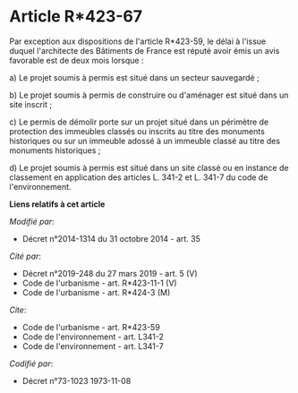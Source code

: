 # Article R*423-67

Par exception aux dispositions de l'article R*423-59, le délai à l'issue duquel l'architecte des Bâtiments de France est
réputé avoir émis un avis favorable est de deux mois lorsque : 

a) Le projet soumis à permis est situé dans un secteur sauvegardé ; 

b) Le projet soumis à permis de construire ou d'aménager est situé dans un site inscrit ; 

c) Le permis de démolir porte sur un projet situé dans un périmètre de protection des immeubles classés ou inscrits au titre
des monuments historiques ou sur un immeuble adossé à un immeuble classé au titre des monuments historiques ; 

d) Le projet soumis à permis est situé dans un site classé ou en instance de classement en application des articles L. 341-2
et L. 341-7 du code de l'environnement.

**Liens relatifs à cet article**

_Modifié par_:

  - Décret n°2014-1314 du 31 octobre 2014 - art. 35

_Cité par_:

  - Décret n°2019-248 du 27 mars 2019 - art. 5 (V)
  - Code de l'urbanisme - art. R*423-11-1 (V)
  - Code de l'urbanisme - art. R*424-3 (M)

_Cite_:

  - Code de l'urbanisme - art. R*423-59
  - Code de l'environnement - art. L341-2
  - Code de l'environnement - art. L341-7

_Codifié par_:

  - Décret n°73-1023 1973-11-08
